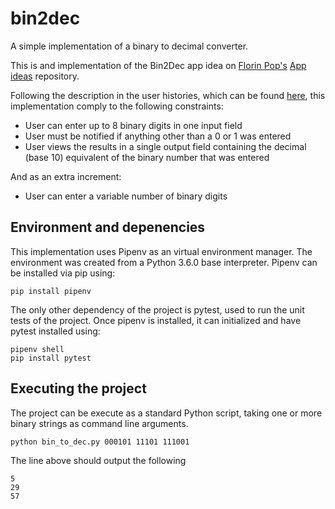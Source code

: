 # bin2dec

A simple implementation of a binary to decimal converter.

This is and implementation of the Bin2Dec app idea on [Florin Pop's](https://github.com/florinpop17) [App ideas](https://github.com/florinpop17/app-ideas) repository.

Following the description in the user histories, which can be found [here](https://github.com/florinpop17/app-ideas/blob/master/Projects/1-Beginner/Bin2Dec-App.md), this implementation comply to the following constraints:
+ User can enter up to 8 binary digits in one input field
+ User must be notified if anything other than a 0 or 1 was entered
+ User views the results in a single output field containing the decimal (base 10) equivalent of the binary number that was entered

And as an extra increment:
+ User can enter a variable number of binary digits

## Environment and depenencies
This implementation uses Pipenv as an virtual environment manager. The environment was created from a Python 3.6.0 base interpreter. Pipenv can be installed via pip using:

``` shell script
pip install pipenv
```

The only other dependency of the project is pytest, used to run the unit tests of the project. Once pipenv is installed, it can initialized and have pytest installed using:

``` shell script
pipenv shell
pip install pytest
```

## Executing the project
The project can be execute as a standard Python script, taking one or more binary strings as command line arguments.
```` shell script
python bin_to_dec.py 000101 11101 111001
````

The line above should output the following

````
5
29
57
````